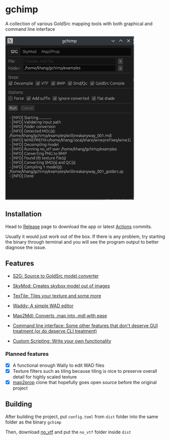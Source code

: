 # gchimp

A collection of various GoldSrc mapping tools with both graphical and command line interface

![default](./docs/screenshot_s2g_populated.png)

## Installation

Head to [Release](https://github.com/khanghugo/gchimp/releases) page to download the app or latest [Actions](https://github.com/khanghugo/gchimp/actions) commits.

Usually it would just work out of the box. If there is any problem, try starting the binary through terminal and you will see the program output to better diagnose the issue.

## Features

- [S2G: Source to GoldSrc model converter](https://github.com/khanghugo/gchimp/wiki/S2G)

- [SkyMod: Creates skybox model out of images](https://github.com/khanghugo/gchimp/wiki/SkyMod)

- [TexTile: Tiles your texture and some more](https://github.com/khanghugo/gchimp/wiki/TexTile)

- [Waddy: A simple WAD editor](https://github.com/khanghugo/gchimp/wiki/Waddy)

- [Map2Mdl: Converts .map into .mdl with ease](https://github.com/khanghugo/gchimp/wiki/Map2Mdl)

- [Command line interface: Some other features that don't deserve GUI treatment (or do deserve CLI treatment)](https://github.com/khanghugo/gchimp/wiki/Command%E2%80%90line-interface)

- [Custom Scripting: Write your own functionality](https://github.com/khanghugo/gchimp/wiki/Custom-Scripting)

### Planned features

- [x] A functional enough Wally to edit WAD files 
- [x] Texture filters such as tiling because tiling is nice to preserve overall detail for highly scaled texture
- [x] [map2prop](https://erty-gamedev.github.io/Docs-Map2Prop/) clone that hopefully goes open source before the original project

## Building

After building the project, put `config.toml` from `dist` folder into the same folder as the binary `gchimp`

Then, download [no_vtf](https://sr.ht/~b5327157/no_vtf/) and put the `no_vtf` folder inside `dist`
